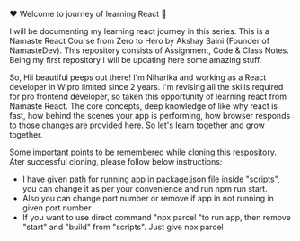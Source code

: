 ❤️ Welcome to journey of learning React 🙏

I will be documenting my learning react journey in this series.
This is a Namaste React Course from Zero to Hero by Akshay Saini (Founder of NamasteDev). This repository consists of Assignment, Code & Class Notes.
Being my first repository I will be updating here some amazing stuff.

So, Hii beautiful peeps out there! I'm Niharika and working as a React developer in Wipro limited since 2 years. 
I'm revising all the skills required for pro frontend developer, so taken this opportunity of learning react from Namaste React.
The core concepts, deep knowledge of like why react is fast, how behind the scenes your app is performing, how browser responds to those changes are provided here.
So let's learn together and grow together.

Some important points to be remembered while cloning this respository.
Ater successful cloning, please follow below instructions:
 - I have given path for running app in package.json file inside "scripts", you can change it as per your convenience and run npm run start.
 - Also you can change port number or remove if app in not running in given port number
 - If you want to use direct command "npx parcel <entry point>"to run app, then remove "start" and "build" from "scripts". Just give npx parcel <entry point>

